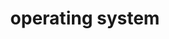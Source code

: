 ---
title: operating system
description: 操作系统（英语operating system，缩写OS）是管理计算机硬件与软件资源的计算机程序，同时也是计算机系统的内核与基石。 操作系统需要处理如管理与配置内存、决定系统资源供需的优先次序、控制输入与输出设备、操作网络与管理文件系统等基本事务。 操作系统也提供一个让用户与系统交互的操作界面。
image: index.jpg

# Badge style
style:
    background: "#2a9d8f"
    color: "#fff"
---